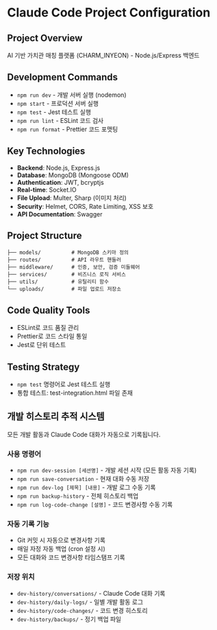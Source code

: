 # Claude Code Project Configuration

## Project Overview
AI 기반 가치관 매칭 플랫폼 (CHARM_INYEON) - Node.js/Express 백엔드

## Development Commands
- `npm run dev` - 개발 서버 실행 (nodemon)
- `npm start` - 프로덕션 서버 실행
- `npm test` - Jest 테스트 실행
- `npm run lint` - ESLint 코드 검사
- `npm run format` - Prettier 코드 포맷팅

## Key Technologies
- **Backend**: Node.js, Express.js
- **Database**: MongoDB (Mongoose ODM)
- **Authentication**: JWT, bcryptjs
- **Real-time**: Socket.IO
- **File Upload**: Multer, Sharp (이미지 처리)
- **Security**: Helmet, CORS, Rate Limiting, XSS 보호
- **API Documentation**: Swagger

## Project Structure
```
├── models/          # MongoDB 스키마 정의
├── routes/          # API 라우트 핸들러
├── middleware/      # 인증, 보안, 검증 미들웨어
├── services/        # 비즈니스 로직 서비스
├── utils/           # 유틸리티 함수
└── uploads/         # 파일 업로드 저장소
```

## Code Quality Tools
- ESLint로 코드 품질 관리
- Prettier로 코드 스타일 통일
- Jest로 단위 테스트

## Testing Strategy
- `npm test` 명령어로 Jest 테스트 실행
- 통합 테스트: test-integration.html 파일 존재

## 개발 히스토리 추적 시스템
모든 개발 활동과 Claude Code 대화가 자동으로 기록됩니다.

### 사용 명령어
- `npm run dev-session [세션명]` - 개발 세션 시작 (모든 활동 자동 기록)
- `npm run save-conversation` - 현재 대화 수동 저장
- `npm run dev-log [제목] [내용]` - 개발 로그 수동 기록
- `npm run backup-history` - 전체 히스토리 백업
- `npm run log-code-change [설명]` - 코드 변경사항 수동 기록

### 자동 기록 기능
- Git 커밋 시 자동으로 변경사항 기록
- 매일 자정 자동 백업 (cron 설정 시)
- 모든 대화와 코드 변경사항 타임스탬프 기록

### 저장 위치
- `dev-history/conversations/` - Claude Code 대화 기록
- `dev-history/daily-logs/` - 일별 개발 활동 로그
- `dev-history/code-changes/` - 코드 변경 히스토리
- `dev-history/backups/` - 정기 백업 파일
```